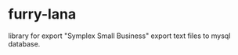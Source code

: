 furry-lana
==========

library for export "Symplex Small Business" export text files to mysql database.
